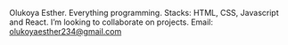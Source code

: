 Olukoya Esther.
Everything programming. Stacks: HTML, CSS, Javascript and React.
I’m looking to collaborate on projects.
Email: olukoyaesther234@gmail.com

<!---
Essietasha/Essietasha is a ✨ special ✨ repository because its `README.md` (this file) appears on your GitHub profile.
You can click the Preview link to take a look at your changes.
--->
